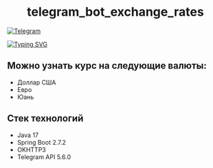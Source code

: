 <h1 align="center">telegram_bot_exchange_rates</h1>

[![Telegram](https://img.shields.io/badge/telegram-bot-red)](https://t.me/konovalov_andrey_er_bot)

[![Typing SVG](https://readme-typing-svg.herokuapp.com?color=%2336BCF7&lines=Телеграм+бот+для+получения+курса+валют)](https://git.io/typing-svg)

## Можно узнать курс на следующие валюты:
* Доллар США
* Евро
* Юань

## Стек технологий
* Java 17
* Spring Boot 2.7.2
* OKHTTP3
* Telegram API 5.6.0
